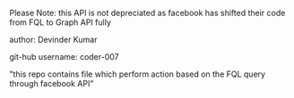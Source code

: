 Please Note: this API is not depreciated as facebook has shifted their code from FQL to Graph API fully


author: Devinder Kumar

git-hub username: coder-007

"this repo contains file which perform action based on the FQL query through
facebook API"

